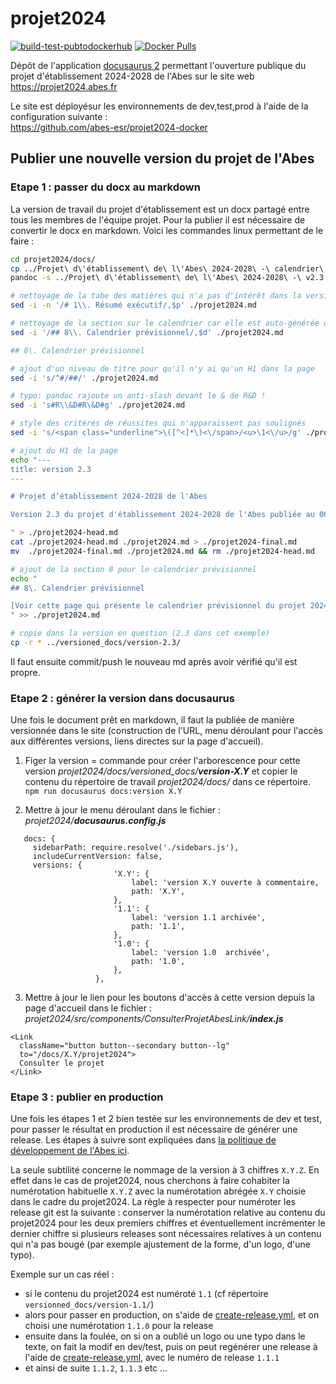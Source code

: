 # projet2024

[![build-test-pubtodockerhub](https://github.com/abes-esr/projet2024/actions/workflows/build-test-pubtodockerhub.yml/badge.svg)](https://github.com/abes-esr/projet2024/actions/workflows/build-test-pubtodockerhub.yml) [![Docker Pulls](https://img.shields.io/docker/pulls/abesesr/projet2024.svg)](https://hub.docker.com/r/abesesr/projet2024/)

Dépôt de l'application [docusaurus 2](https://docusaurus.io/) permettant l'ouverture publique du projet d'établissement 2024-2028 de l'Abes sur le site web https://projet2024.abes.fr

Le site est déployésur les environnements de dev,test,prod à l'aide de la configuration suivante :  
https://github.com/abes-esr/projet2024-docker


## Publier une nouvelle version du projet de l'Abes


### Etape 1 : passer du docx au markdown

La version de travail du projet d'établissement est un docx partagé entre tous les membres de l'équipe projet. Pour la publier il est nécessaire de convertir le docx en markdown. Voici les commandes linux permettant de le faire :

``` bash
cd projet2024/docs/
cp ../Projet\ d\'établissement\ de\ l\'Abes\ 2024-2028\ -\ calendrier\ -\ v2.3.md ./projet2024-calendrier.md
pandoc -s ../Projet\ d\'établissement\ de\ l\'Abes\ 2024-2028\ -\ v2.3.docx -t gfm -o ./projet2024.md --extract-media=.

# nettoyage de la tabe des matières qui n'a pas d'intérêt dans la version markdown (autogénérée)
sed -i -n '/# 1\\. Résumé exécutif/,$p' ./projet2024.md

# nettoyage de la section sur le calendrier car elle est auto-générée depuis le markdown
sed -i '/## 8\\. Calendrier prévisionnel/,$d' ./projet2024.md

## 8\. Calendrier prévisionnel

# ajout d'un niveau de titre pour qu'il n'y ai qu'un H1 dans la page
sed -i 's/^#/##/' ./projet2024.md

# typo: pandoc rajoute un anti-slash devant le & de R&D !
sed -i 's#R\\&D#R\&D#g' ./projet2024.md

# style des critères de réussites qui n'apparaissent pas soulignés
sed -i 's/<span class="underline">\([^<]*\)<\/span>/<u>\1<\/u>/g' ./projet2024.md

# ajout du H1 de la page
echo "---
title: version 2.3
---

# Projet d’établissement 2024-2028 de l'Abes

Version 2.3 du projet d'établissement 2024-2028 de l'Abes publiée au 06/11/2023.

" > ./projet2024-head.md
cat ./projet2024-head.md ./projet2024.md > ./projet2024-final.md
mv  ./projet2024-final.md ./projet2024.md && rm ./projet2024-head.md

# ajout de la section 8 pour le calendrier prévisionnel
echo "
## 8\. Calendrier prévisionnel

[Voir cette page qui présente le calendrier prévisionnel du projet 2024-2028 de l'Abes](./projet2024-calendrier).
" >> ./projet2024.md

# copie dans la version en question (2.3 dans cet exemple)
cp -r * ../versioned_docs/version-2.3/
```

Il faut ensuite commit/push le nouveau md après avoir vérifié qu'il est propre.

### Etape 2 : générer la version dans docusaurus


Une fois le document prêt en markdown, il faut la publiée de manière versionnée dans le site (construction de l'URL, menu déroulant pour l'accès aux différentes versions, liens directes sur la page d'accueil).
1. Figer la version = commande pour créer l'arborescence pour cette version *projet2024/docs/versioned_docs/**version-X.Y*** et copier le contenu du répertoire de travail *projet2024/docs/* dans ce répertoire.  
   ```npm run docusaurus docs:version X.Y ```

2. Mettre à jour le menu déroulant dans le fichier : *projet2024/**docusaurus.config.js***

```
   docs: {  
     sidebarPath: require.resolve('./sidebars.js'),        
     includeCurrentVersion: false,  
     versions: {
                       'X.Y': {
                           label: 'version X.Y ouverte à commentaire,
                           path: 'X.Y',
                       },
                       '1.1': {
                           label: 'version 1.1 archivée',
                           path: '1.1',
                       },
                       '1.0': {
                           label: 'version 1.0  archivée',
                           path: '1.0',
                       },
                   },
```

3. Mettre à jour le lien pour les boutons d'accès à cette version depuis la page d'accueil dans le fichier :  *projet2024/src/components/ConsulterProjetAbesLink/**index.js***
```
<Link  
  className="button button--secondary button--lg"  
  to="/docs/X.Y/projet2024">  
  Consulter le projet  
</Link>
```

### Etape 3 : publier en production

Une fois les étapes 1 et 2 bien testée sur les environnements de dev et test, pour passer le résultat en production il est nécessaire de générer une release. Les étapes à suivre sont expliquées dans [la politique de développement de l'Abes ici](https://github.com/abes-esr/abes-politique-developpement/blob/main/01-Gestion%20du%20code%20source.md#publier-une-nouvelle-release-dune-application).

La seule subtilité concerne le nommage de la version à 3 chiffres `X.Y.Z`. En effet dans le cas de projet2024, nous cherchons à faire cohabiter la numérotation habituelle `X.Y.Z` avec la numérotation abrégée `X.Y` choisie dans le cadre du projet2024. La règle à respecter pour numéroter les release git est la suivante :
conserver la numérotation relative au contenu du projet2024 pour les deux premiers chiffres et éventuellement incrémenter le dernier chiffre si plusieurs releases sont nécessaires relatives à un contenu qui n'a pas bougé (par exemple ajustement de la forme, d'un logo, d'une typo).

Exemple sur un cas réel :
- si le contenu du projet2024 est numéroté `1.1` (cf répertoire `versionned_docs/version-1.1/`)
- alors pour passer en production, on s'aide de [create-release.yml](https://github.com/abes-esr/projet2024/actions/workflows/create-release.yml), et on choisi une numérotation `1.1.0` pour la release
- ensuite dans la foulée, on si on a oublié un logo ou une typo dans le texte, on fait la modif en dev/test, puis on peut regénérer une release à l'aide de [create-release.yml](https://github.com/abes-esr/projet2024/actions/workflows/create-release.yml), avec le numéro de release `1.1.1`
- et ainsi de suite `1.1.2`, `1.1.3` etc ...

